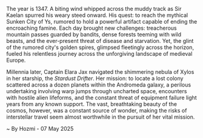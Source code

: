 
The year is 1347.  A biting wind whipped across the muddy track as Sir Kaelan spurred his weary steed onward.  His quest: to reach the mythical Sunken City of Ys, rumored to hold a powerful artifact capable of ending the encroaching famine.  Each day brought new challenges: treacherous mountain passes guarded by bandits, dense forests teeming with wild beasts, and the ever-present threat of disease and starvation. Yet, the glint of the rumored city's golden spires, glimpsed fleetingly across the horizon, fueled his relentless journey across the unforgiving landscape of medieval Europe.


Millennia later, Captain Elara Jax navigated the shimmering nebula of Xylos in her starship, the *Stardust Drifter*.  Her mission: to locate a lost colony scattered across a dozen planets within the Andromeda galaxy, a perilous undertaking involving warp jumps through uncharted space, encounters with hostile alien lifeforms, and the constant threat of equipment failure light years from any known support.  The vast, breathtaking beauty of the cosmos, however, was a constant source of wonder, making the risks of interstellar travel seem almost worthwhile in the pursuit of her vital mission.

~ By Hozmi - 07 May 2025
